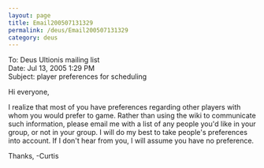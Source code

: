 ```yaml
---
layout: page
title: Email200507131329
permalink: /deus/Email200507131329
category: deus
---
```

To: Deus Ultionis mailing list
<br>Date: Jul 13, 2005 1:29 PM
<br>Subject: player preferences for scheduling

Hi everyone,

I realize that most of you have preferences regarding other players
with whom you would prefer to game. Rather than using the wiki to
communicate such information, please email me with a list of any
people you'd like in your group, or not in your group. I will do my
best to take people's preferences into account. If I don't hear from
you, I will assume you have no preference.

Thanks,
-Curtis

